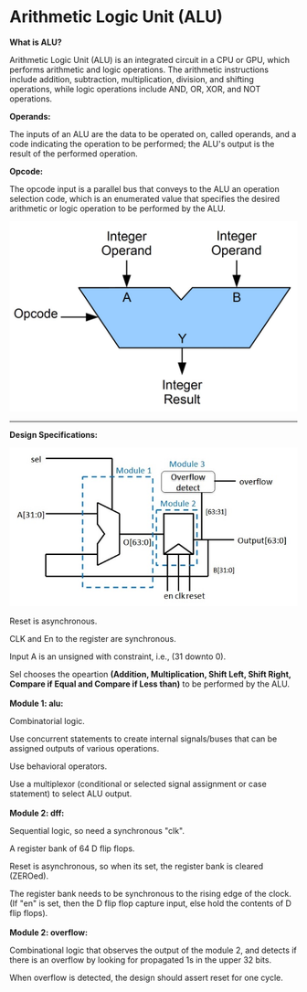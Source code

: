 # Arithmetic Logic Unit (ALU)

**What is ALU?**

Arithmetic Logic Unit (ALU) is an integrated circuit in a CPU or GPU, which performs arithmetic and logic operations. The arithmetic instructions include addition, subtraction, multiplication, division, and shifting operations, while logic operations include AND, OR, XOR, and NOT operations.

**Operands:**

The inputs of an ALU are the data to be operated on, called operands, and a code indicating the operation to be performed; the ALU's output is the result of the performed operation.

**Opcode:**

The opcode input is a parallel bus that conveys to the ALU an operation selection code, which is an enumerated value that specifies the desired arithmetic or logic operation to be performed by the ALU.

<img src="ALUBlock.jpg" width=600>

------------------------------------------------------------
**Design Specifications:**

<img src="ALU_VHDL.jpg">

Reset is asynchronous.

CLK and En to the register are synchronous.

Input A is an unsigned with constraint, i.e., (31 downto 0).

Sel chooses the opeartion **(Addition, Multiplication, Shift Left, Shift Right, Compare if Equal and Compare if Less than)** to be performed by the ALU.
\
\
**Module 1: alu:**

Combinatorial logic.

Use concurrent statements to create internal signals/buses that can be assigned outputs of various operations.

Use behavioral operators.

Use a multiplexor (conditional or selected signal assignment or case statement) to select ALU output.
\
\
**Module 2: dff:**

Sequential logic, so need a synchronous "clk".

A register bank of 64 D flip flops.

Reset is asynchronous, so when its set, the register bank is cleared (ZEROed).

The register bank needs to be synchronous to the rising edge of the clock.
(If "en" is set, then the D flip flop capture input, else hold the contents of D flip flops).
\
\
**Module 2: overflow:**

Combinational logic that observes the output of the module 2, and detects if there is an overflow by looking for propagated 1s in the upper 32 bits.

When overflow is detected, the design should assert reset for one cycle.

